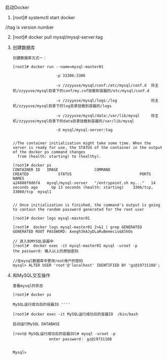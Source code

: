 启动Docker

1. [root]# systemctl start docker

//tag is version number

2. [root]#  docker pull mysql/mysql-server:tag

3. 创建数据库
       
       创建数据库方式一：
       
       [root]# docker run --name=mysql-master01 
                          
                          -p 33306:3306 
    
                          -v /zzyyuse/mysql/conf:/etc/mysql/conf.d  将主机/zzyyuse/mysql目录下的conf/my.cnf挂载到容器的/etc/mysql/conf.d   
                         
                          -v /zzyyuse/mysql/logs:/log               将主机/zzyyuse/mysql目录下的log目录挂载到容器的/logs 
                         
                          -v /zzyyuse/mysql/data:/var/lib/mysql     将主机/zzyyuse/mysql目录下的data目录挂载到容器的/var/lib/mysql 
                          
                          -d mysql/mysql-server:tag
       
       
       //The container initialization might take some time. When the server is ready for use, the STATUS of the container in the output of the docker ps command changes 
         from (health: starting) to (healthy).
       
       [root]# docker ps
       CONTAINER ID   IMAGE                COMMAND                  CREATED             STATUS                              PORTS                NAMES
       a24888f0d6f4   mysql/mysql-server   "/entrypoint.sh my..."   14 seconds ago      Up 13 seconds (health: starting)    3306/tcp, 33060/tcp  mysql1
       
       
       // Once initialization is finished, the command's output is going to contain the random password generated for the root user
       
       [root]# docker logs mysql-master01
       
       [root]#  docker logs mysql-master01 2>&1 | grep GENERATED
       GENERATED ROOT PASSWORD: Axegh3kAJyDLaRuBemecis&EShOs
       
       // 进入到MYSQL容器中
       [root]#  docker exec -it mysql-master01 mysql -uroot -p
       the password: 输入以上的原始密码
       
       //在mysql数据库中更改root用户的密码
       mysql> ALTER USER 'root'@'localhost' IDENTIFIED BY 'gz@19731108';
       
       
       
4. 和MySQL交互操作
 
       查看mysql的状态
       
       [root]# docker ps
       
       MySQL运行成功后的容器ID ''''
       
       [root]# docker exec -it MySQL运行成功后的容器ID  /bin/bash
       
       启动运行MySQL DATABASE
       
       [root@ MySQL运行成功后的容器ID]# mysql -uroot -p
                       enter password： gz@19731108

       
       Mysql>


